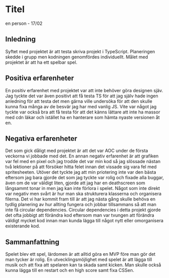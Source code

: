 # Titel

en person - 17/02

## Inledning
Syftet med projektet är att testa skriva projekt i TypeScript. Planeringen skedde i grupp men kodningen genomfördes 
individuellt. Målet med projektet är att ha ett spelbar spel. 

## Positiva erfarenheter
En positiv erfarenhet med projektet var att inte behöver göra designen sjäv. Jag tyckte det var även positivt att
få testa TS för att jag själv hade ingen anledning för att testa det men gärna ville undersöka för att den skulle
kunna fixa många av de besvär jag har med vanlig JS. Vite var något jag tyckte var också bra att få testa för att
det känns lättare att inte ha massor med cdn läkar och istället ha en hanterare som hämta nyaste versionen åt en.

## Negativa erfarenheter
Det som gick dåligt med projektet är att det var AOC under de första veckorna vi jobbade med det. En annan negativ
erfarenhet är att grafiken var fel med en pixel och jag trodde det var min kod så jag slössade nästan två lektioner
på att försöker hitta felet innan det vissade sig vara fel med spritesheeten.
Utöver det tyckte jag att min priotering inte var den bästa eftersom jag bara gjorde det som jag tyckte var rolig 
och fixade alla buggar, även om de var väldigt liten, gjorde att jag har en deathscreen som långsammt tonar in 
men jag kan inte förlora i spelet.
Något som inte direkt var negativ men svårt är hur man ska strukturera klasserna och organisera filerna. Det vi
har kommit fram till är att jag nästa gång skulle behöva en tydlig planering av hur allting fungera och jobbar 
tillsammans så att man inte få circular dependencies. Circular dependencies i detta projekt gjorde det ofta jobbigt
att förändra kod eftersom man var tvungen att förändra väldigt mycket kod innan man kunda lägga till något nytt eller
omorganisera existerande kod.

## Sammanfattning

Spelet blev ett spel, lärdomen är att alltid göra en MVP före man gör det man tycker är rolig. En utvecklingsmöjlighet
med spelet är att lägga till musik och att fixa att spelaren kan ta skada samt kicken. Man skulle också kunna lägga till
en restart och en high score samt fixa CSSen.
